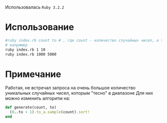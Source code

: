 Использовалась `Ruby 3.2.2`

# Использование
```bash
#ruby index.rb count to # , где count - количество случайных чисел, а to - верхняя граница диапазона допустимых случайных чисел (исключающая) 
# например
ruby index.rb 1 10
ruby index.rb 1000 5000
```

# Примечание
Работая, не встречал запроса на очень большое количество уникальных случайных чисел, которым "тесно" в диапазоне
Для них можно изменить алгоритм на:
```ruby
def generate(count, to)
  (0..to - 1).to_a.sample(count).sort!
end
```
